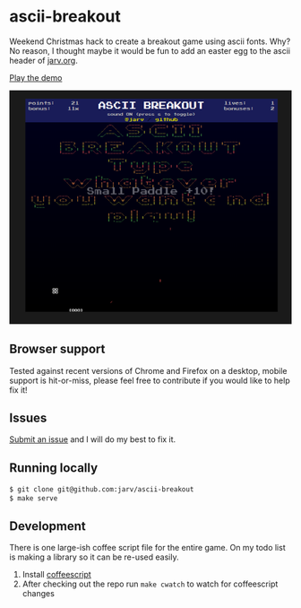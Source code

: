 # ascii-breakout


Weekend Christmas hack to create a breakout game using
ascii fonts. Why? No reason, I thought maybe it would be
fun to add an easter egg to the ascii header of [jarv.org](jarv.org).

[Play the demo](http://ascii-breakout.com)

![ascii-breakout](https://raw.githubusercontent.com/jarv/ascii-breakout/master/screenshot.png)

## Browser support

Tested against recent versions of Chrome and Firefox on a desktop,
mobile support is hit-or-miss, please feel free to contribute if you
would like to help fix it!

## Issues

[Submit an issue](https://github.com/jarv/ascii-breakout/issues) and I will do my
best to fix it.

## Running locally

```
$ git clone git@github.com:jarv/ascii-breakout
$ make serve
```

## Development

There is one large-ish coffee script file for the entire game.  On my todo list is making a library so it can be re-used easily.

1. Install [coffeescript](http://coffeescript.org/#installation)
2. After checking out the repo run `make cwatch` to watch for coffeescript changes
